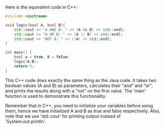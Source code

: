 Here is the equivalent code in C++:

```c++
#include <iostream>

void logic(bool A, bool B){
    std::cout << "A AND B: " << (A && B) << std::endl;
    std::cout << "A OR B: " << (A || B) << std::endl;
    std::cout << "NOT A: " << (!A) << std::endl;
}

int main() {
    bool a = true, B = false;
    logic(A,B);
    return 0;
}
```

This C++ code does exactly the same thing as the Java code. It takes two boolean values (A and B) as parameters, calculates their "and" and "or", and prints the results along with a "not" on the first value. The 'main' function is used to demonstrate this functionality. 

Remember that in C++, you need to initialize your variables before using them, hence we have initialized A and B as true and false respectively. Also, note that we use 'std::cout' for printing output instead of 'System.out.println'.
